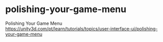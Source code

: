 # polishing-your-game-menu
Polishing Your Game Menu
https://unity3d.com/pt/learn/tutorials/topics/user-interface-ui/polishing-your-game-menu
